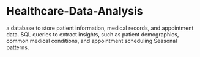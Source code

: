 # Healthcare-Data-Analysis
a database to store patient information, medical records, and appointment data. SQL queries to extract insights, such as patient demographics, common medical conditions, and appointment scheduling Seasonal patterns.
